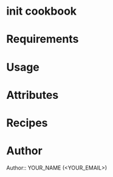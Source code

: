 # init cookbook

# Requirements

# Usage

# Attributes

# Recipes

# Author

Author:: YOUR_NAME (<YOUR_EMAIL>)
